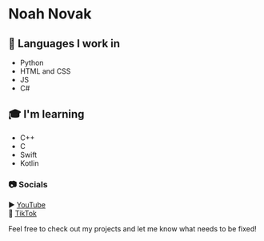 # Noah Novak

## 💬 Languages I work in  
- Python
- HTML and CSS
- JS
- C#

## 🎓 I'm learning  
- C++  
- C  
- Swift  
- Kotlin  

### 📷 Socials
▶ [YouTube](https://youtube.com/@noahnovak31)  
🎵 [TikTok](https://tiktok.com/@noahnovak31)

Feel free to check out my projects and let me know what needs to be fixed!
